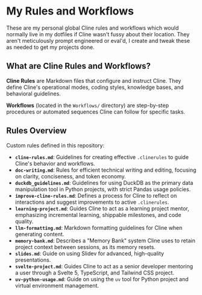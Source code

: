 # My Rules and Workflows

These are my personal global Cline rules and workflows which would normally live in my dotfiles if Cline wasn't fussy about their location. They aren't meticulously prompt engineered or eval'd, I create and tweak these as needed to get my projects done.

## What are Cline Rules and Workflows?

**Cline Rules** are Markdown files that configure and instruct Cline. They define Cline's operational modes, coding styles, knowledge bases, and behavioral guidelines.

**Workflows** (located in the `Workflows/` directory) are step-by-step procedures or automated sequences Cline can follow for specific tasks.

## Rules Overview

Custom rules defined in this repository:

*   **`cline-rules.md`**: Guidelines for creating effective `.clinerules` to guide Cline's behavior and workflows.
*   **`doc-writing.md`**: Rules for efficient technical writing and editing, focusing on clarity, conciseness, and token economy.
*   **`duckdb_guidelines.md`**: Guidelines for using DuckDB as the primary data manipulation tool in Python projects, with strict Pandas usage policies.
*   **`improve-cline-rules.md`**: Defines a process for Cline to reflect on interactions and suggest improvements to active `.clinerules`.
*   **`learning-project.md`**: Guides Cline to act as a learning project mentor, emphasizing incremental learning, shippable milestones, and code quality.
*   **`llm-formatting.md`**: Markdown formatting guidelines for Cline when generating content.
*   **`memory-bank.md`**: Describes a "Memory Bank" system Cline uses to retain project context between sessions, as its memory resets.
*   **`slides.md`**: Guide on using Slidev for advanced, high-quality presentations.
*   **`svelte-project.md`**: Guides Cline to act as a senior developer mentoring a user through a Svelte 5, TypeScript, and Tailwind CSS project.
*   **`uv-python-usage.md`**: Guide on using the `uv` tool for Python project and virtual environment management.
